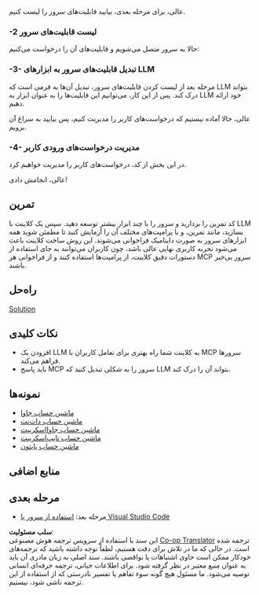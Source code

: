 <!--
CO_OP_TRANSLATOR_METADATA:
{
  "original_hash": "904b689eda5a68cbafe656d53f9787c7",
  "translation_date": "2025-06-17T18:44:57+00:00",
  "source_file": "03-GettingStarted/03-llm-client/README.md",
  "language_code": "fa"
}
-->
عالی، برای مرحله بعدی، بیایید قابلیت‌های سرور را لیست کنیم.

### -2 لیست قابلیت‌های سرور

حالا به سرور متصل می‌شویم و قابلیت‌های آن را درخواست می‌کنیم:

### -3- تبدیل قابلیت‌های سرور به ابزارهای LLM

مرحله بعد از لیست کردن قابلیت‌های سرور، تبدیل آن‌ها به فرمی است که LLM بتواند درک کند. پس از این کار، می‌توانیم این قابلیت‌ها را به عنوان ابزار به LLM خود ارائه دهیم.

عالی، حالا آماده نیستیم که درخواست‌های کاربر را مدیریت کنیم، پس بیایید به سراغ آن برویم.

### -4- مدیریت درخواست‌های ورودی کاربر

در این بخش از کد، درخواست‌های کاربر را مدیریت خواهیم کرد.

عالی، انجامش دادی!

## تمرین

کد تمرین را بردارید و سرور را با چند ابزار بیشتر توسعه دهید. سپس یک کلاینت با LLM بسازید، مانند تمرین، و با پرامپت‌های مختلف آن را آزمایش کنید تا مطمئن شوید همه ابزارهای سرور به صورت داینامیک فراخوانی می‌شوند. این روش ساخت کلاینت باعث می‌شود تجربه کاربری نهایی عالی باشد، چون کاربران می‌توانند به جای استفاده از دستورات دقیق کلاینت، از پرامپت‌ها استفاده کنند و از فراخوانی هر MCP سرور بی‌خبر باشند.

## راه‌حل

[Solution](/03-GettingStarted/03-llm-client/solution/README.md)

## نکات کلیدی

- افزودن یک LLM به کلاینت شما راه بهتری برای تعامل کاربران با MCP سرورها فراهم می‌کند.
- باید پاسخ MCP سرور را به شکلی تبدیل کنید که LLM بتواند آن را درک کند.

## نمونه‌ها

- [ماشین حساب جاوا](../samples/java/calculator/README.md)
- [ماشین حساب دات‌نت](../../../../03-GettingStarted/samples/csharp)
- [ماشین حساب جاوااسکریپت](../samples/javascript/README.md)
- [ماشین حساب تایپ‌اسکریپت](../samples/typescript/README.md)
- [ماشین حساب پایتون](../../../../03-GettingStarted/samples/python)

## منابع اضافی

## مرحله بعدی

- مرحله بعد: [استفاده از سرور با Visual Studio Code](/03-GettingStarted/04-vscode/README.md)

**سلب مسئولیت**:  
این سند با استفاده از سرویس ترجمه هوش مصنوعی [Co-op Translator](https://github.com/Azure/co-op-translator) ترجمه شده است. در حالی که ما در تلاش برای دقت هستیم، لطفاً توجه داشته باشید که ترجمه‌های خودکار ممکن است حاوی اشتباهات یا نواقصی باشند. سند اصلی به زبان مادری آن باید به عنوان منبع معتبر در نظر گرفته شود. برای اطلاعات حیاتی، ترجمه حرفه‌ای انسانی توصیه می‌شود. ما مسئول هیچ گونه سوء تفاهم یا تفسیر نادرستی که از استفاده از این ترجمه ناشی شود، نیستیم.